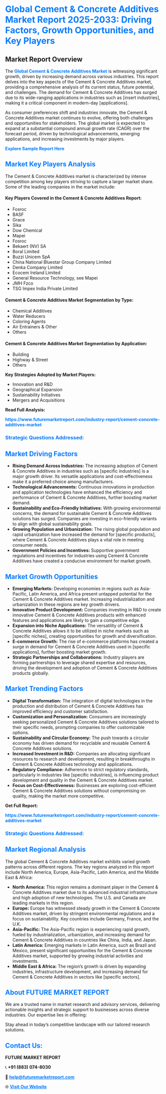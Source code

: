 <h1 style="color: #007BFF;">Global Cement & Concrete Additives Market Report 2025-2033: Driving Factors, Growth Opportunities, and Key Players</h1>

<section id="overview">
<h2>Market Report Overview</h2>
<p>The <a href="https://www.futuremarketreport.com/industry-report/cement-concrete-additives-market" style="color: #007BFF; text-decoration: none;"><strong>Global Cement & Concrete Additives Market</strong></a> is witnessing significant growth, driven by increasing demand across various industries. This report delves into the key aspects of the Cement & Concrete Additives market, providing a comprehensive analysis of its current status, future potential, and challenges. The demand for Cement & Concrete Additives has surged due to its wide-ranging applications in industries such as [insert industries], making it a critical component in modern-day [applications].</p>
<p>As consumer preferences shift and industries innovate, the Cement & Concrete Additives market continues to evolve, offering both challenges and opportunities for stakeholders. The global market is expected to expand at a substantial compound annual growth rate (CAGR) over the forecast period, driven by technological advancements, emerging applications, and increasing investments by major players.</p>
</section>

<section id="overview">
<p><a href="https://www.futuremarketreport.com/request-sample/reportId=91205" style="color: #007BFF; text-decoration: none;"><strong>Explore Sample Report Here</strong></a></p>
</section>

<section id="key-players">
<h2 style="color: #007BFF;">Market Key Players Analysis</h2>
<p>The Cement & Concrete Additives market is characterized by intense competition among key players striving to capture a larger market share. Some of the leading companies in the market include:</p>
<h4>Key Players Covered in the Cement & Concrete Additives Report:</h4>
<ul><li>Fosroc</li><li>BASF</li><li>Grace</li><li>Sika</li><li>Dow Chemical</li><li>Mapei</li><li>Fosroc</li><li>Bekaert (NV) SA</li><li>Boral Limited</li><li>Buzzi Unicem SpA</li><li>China National Bluestar Group Company Limited</li><li>Denka Company Limited</li><li>Ecocem Ireland Limited</li><li>General Resource Technology, see Mapei</li><li>JMH Fzco</li><li>TSG Impex India Private Limited</li></ul>
<h4>Cement & Concrete Additives Market Segmentation by Type:</h4>
<ul><li>Chemical Additives</li><li>Water Reducers</li><li>Coloring Agents</li><li>Air Entrainers &amp; Other</li><li>Others</li></ul>

<h4>Cement & Concrete Additives Market Segmentation by Application:</h4>
<ul><li>Building</li><li>Highway &amp; Street</li><li>Others</li></ul>
<p><strong>Key Strategies Adopted by Market Players:</strong></p>
<ul>
<li>Innovation and R&D</li>
<li>Geographical Expansion</li>
<li>Sustainability Initiatives</li>
<li>Mergers and Acquisitions</li>
</ul>
</section>

<section>
<p><strong>Read Full Analysis: </strong></p><a href="https://www.futuremarketreport.com/industry-report/cement-concrete-additives-market" style="color: #007BFF; text-decoration: none;"><strong>https://www.futuremarketreport.com/industry-report/cement-concrete-additives-market</strong></a>
<h3 style="color: #007BFF;">Strategic Questions Addressed:</h3>
</section>

<section id="driving-factors">
<h2 style="color: #007BFF;">Market Driving Factors</h2>
<ul>
<li><strong>Rising Demand Across Industries:</strong> The increasing adoption of Cement & Concrete Additives in industries such as [specific industries] is a major growth driver. Its versatile applications and cost-effectiveness make it a preferred choice among manufacturers.</li>
<li><strong>Technological Advancements:</strong> Continuous innovations in production and application technologies have enhanced the efficiency and performance of Cement & Concrete Additives, further boosting market demand.</li>
<li><strong>Sustainability and Eco-Friendly Initiatives:</strong> With growing environmental concerns, the demand for sustainable Cement & Concrete Additives solutions has surged. Companies are investing in eco-friendly variants to align with global sustainability goals.</li>
<li><strong>Growing Population and Urbanization:</strong> The rising global population and rapid urbanization have increased the demand for [specific products], where Cement & Concrete Additives plays a vital role in meeting consumer needs.</li>
<li><strong>Government Policies and Incentives:</strong> Supportive government regulations and incentives for industries using Cement & Concrete Additives have created a conducive environment for market growth.</li>
</ul>
</section>

<section id="growth-opportunities">
<h2 style="color: #007BFF;">Market Growth Opportunities</h2>
<ul>
<li><strong>Emerging Markets:</strong> Developing economies in regions such as Asia-Pacific, Latin America, and Africa present untapped potential for the Cement & Concrete Additives market. Increasing industrialization and urbanization in these regions are key growth drivers.</li>
<li><strong>Innovative Product Development:</strong> Companies investing in R&D to create innovative Cement & Concrete Additives products with enhanced features and applications are likely to gain a competitive edge.</li>
<li><strong>Expansion into Niche Applications:</strong> The versatility of Cement & Concrete Additives allows it to be utilized in niche markets such as [specific niches], creating opportunities for growth and diversification.</li>
<li><strong>E-commerce Growth:</strong> The rise of e-commerce platforms has created a surge in demand for Cement & Concrete Additives used in [specific applications], further boosting market growth.</li>
<li><strong>Strategic Partnerships and Collaborations:</strong> Industry players are forming partnerships to leverage shared expertise and resources, driving the development and adoption of Cement & Concrete Additives products globally.</li>
</ul>
</section>

<section id="trending-factors">
<h2 style="color: #007BFF;">Market Trending Factors</h2>
<ul>
<li><strong>Digital Transformation:</strong> The integration of digital technologies in the production and distribution of Cement & Concrete Additives has improved efficiency and customer satisfaction.</li>
<li><strong>Customization and Personalization:</strong> Consumers are increasingly seeking personalized Cement & Concrete Additives solutions tailored to their specific needs, prompting companies to offer customizable options.</li>
<li><strong>Sustainability and Circular Economy:</strong> The push towards a circular economy has driven demand for recyclable and reusable Cement & Concrete Additives solutions.</li>
<li><strong>Increased Investment in R&D:</strong> Companies are allocating significant resources to research and development, resulting in breakthroughs in Cement & Concrete Additives technology and applications.</li>
<li><strong>Regulatory Compliance:</strong> Adherence to strict regulatory standards, particularly in industries like [specific industries], is influencing product development and quality in the Cement & Concrete Additives market.</li>
<li><strong>Focus on Cost-Effectiveness:</strong> Businesses are exploring cost-efficient Cement & Concrete Additives solutions without compromising on quality, making the market more competitive.</li>
</ul>
</section>

<section>
<p><strong>Get Full Report: </strong></p><a href="https://www.futuremarketreport.com/industry-report/cement-concrete-additives-market" style="color: #007BFF; text-decoration: none;"><strong>https://www.futuremarketreport.com/industry-report/cement-concrete-additives-market</strong></a>
<h3 style="color: #007BFF;">Strategic Questions Addressed:</h3>
</section>


<section id="regional-analysis">
<h2 style="color: #007BFF;">Market Regional Analysis</h2>
<p>The global Cement & Concrete Additives market exhibits varied growth patterns across different regions. The key regions analyzed in this report include North America, Europe, Asia-Pacific, Latin America, and the Middle East & Africa:</p>
<ul>
<li><strong>North America:</strong> This region remains a dominant player in the Cement & Concrete Additives market due to its advanced industrial infrastructure and high adoption of new technologies. The U.S. and Canada are leading markets in this region.</li>
<li><strong>Europe:</strong> Europe has witnessed steady growth in the Cement & Concrete Additives market, driven by stringent environmental regulations and a focus on sustainability. Key countries include Germany, France, and the U.K.</li>
<li><strong>Asia-Pacific:</strong> The Asia-Pacific region is experiencing rapid growth, fueled by industrialization, urbanization, and increasing demand for Cement & Concrete Additives in countries like China, India, and Japan.</li>
<li><strong>Latin America:</strong> Emerging markets in Latin America, such as Brazil and Mexico, present significant opportunities for the Cement & Concrete Additives market, supported by growing industrial activities and investments.</li>
<li><strong>Middle East & Africa:</strong> The region’s growth is driven by expanding industries, infrastructure development, and increasing demand for Cement & Concrete Additives in sectors like [specific sectors].</li>
</ul>
</section>

<footer>
<h2 style="color: #007BFF;">About FUTURE MARKET REPORT</h2>
<p>We are a trusted name in market research and advisory services, delivering actionable insights and strategic support to businesses across diverse industries. Our expertise lies in offering:</p>

<p>Stay ahead in today’s competitive landscape with our tailored research solutions.</p>

<h2 style="color: #007BFF;">Contact Us:</h2>
<p><strong>FUTURE MARKET REPORT</strong></p>
<p>📞 <strong>+91 (883) 074-8030</strong></p>
<p>📧 <strong><a href="mailto:help@futuremarketreport.com" style="color: #007BFF;">help@futuremarketreport.com</a></strong></p>
<p>🌐 <strong><a href="https://www.futuremarketreport.com/" style="color: #007BFF;">Visit Our Website</a></strong></p>
</footer>